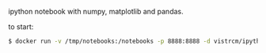 ipython notebook with numpy, matplotlib and pandas.

to start:

```bash
$ docker run -v /tmp/notebooks:/notebooks -p 8888:8888 -d vistrcm/ipython-notebook
```
